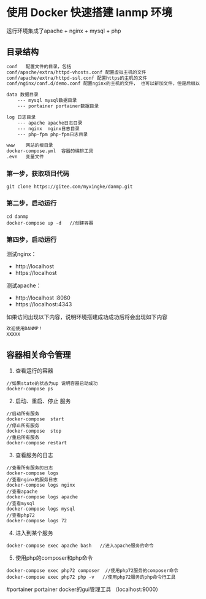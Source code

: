 # 使用 Docker 快速搭建 lanmp 环境

运行环境集成了apache + nginx + mysql + php

## 目录结构

```markdown
conf   配置文件的目录，包括
conf/apache/extra/httpd-vhosts.conf 配置虚拟主机的文件
conf/apache/extra/httpd-ssl.conf 配置https的主机的文件
conf/nginx/conf.d/demo.conf 配置nginx的主机的文件， 也可以新加文件，但是后缀以.conf结尾

data 数据目录 
    --- mysql mysql数据目录 
    --- portainer portainer数据目录

log 日志目录
    --- apache apache日志目录
    --- nginx  nginx日志目录
    --- php-fpm php-fpm日志目录

www    网站的根目录
docker-compose.yml  容器的编排工具
.evn   变量文件

```

### 第一步，获取项目代码

```
git clone https://gitee.com/myxingke/danmp.git
```

### 第二步，启动运行

```
cd danmp
docker-compose up -d   //创建容器
```

### 第四步，启动运行

测试nginx：
- http://localhost
- https://localhost

测试apache：
- http://localhost :8080
- https://localhost:4343

如果访问出现以下内容，说明环境搭建成功成功后将会出现如下内容
```markdown
欢迎使用DANMP！
XXXXX
```

## 容器相关命令管理

1. 查看运行的容器

```
//如果state的状态为up 说明容器启动成功
docker-compose ps
```
2. 启动、重启、停止 服务

```
//启动所有服务
docker-compose  start
//停止所有服务
docker-compose  stop
//重启所有服务
docker-compose restart
```
3. 查看服务的日志

```
//查看所有服务的日志
docker-compose logs
//查看nginx的服务日志
docker-compose logs nginx
//查看apache
docker-compose logs apache
//查看mysql
docker-compose logs mysql
//查看php72
docker-compose logs 72
```

4. 进入到某个服务

```
docker-compose exec apache bash   //进入apache服务的命令
```
5. 使用php的composer和php命令

```
docker-compose exec php72 composer  //使用php72服务的composer命令
docker-compose exec php72 php -v   //使用php72服务的php命令行工具
```
#portainer
portainer docker的gui管理工具  （localhost:9000）